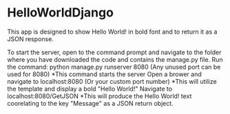 # HelloWorldDjango

This app is designed to show Hello World! in bold font and to return it as a JSON response.

To start the server, open to the command prompt and navigate to the folder where you have downloaded the code and contains the manage.py file.
Run the command: python manage.py runserver 8080 (Any unused port can be used for 8080)
*This command starts the server
Open a brower and navigate to localhost:8080 (Or your custom port number)
*This will utilize the template and display a bold "Hello World!"
Navigate to localhost:8080/GetJSON
*This will produce the Hello World! text coorelating to the key "Message" as a JSON return object.
